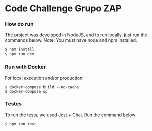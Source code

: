 # Code Challenge Grupo ZAP

### How do run

The project was developed in NodeJS, and to run locally, just run the commands below. Note: You must have node and npm installed.

```sh
$ npm install
$ npm run dev
```

### Run with Docker

For local execution and/or production:

```
$ docker-compose build --no-cache
$ docker-compose up 
```

### Testes

To run the tests, we used Jest + Chai. Run the command below:
```
$ npm run test
```